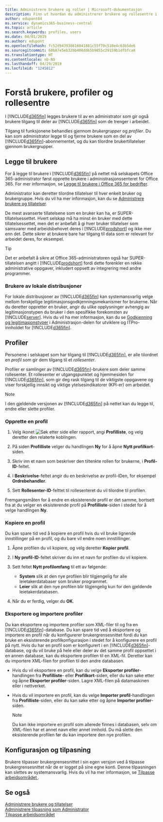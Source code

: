 ```yaml
---
title: Administrere brukere og roller | Microsoft-dokumentasjon
description: Finn ut hvordan du administrerer brukere og rollesentre i Business Central.
author: edupont04
ms.service: dynamics365-business-central
ms.topic: article
ms.search.keywords: profiles, users
ms.date: 04/01/2019
ms.author: edupont
ms.openlocfilehash: fc52d943938616041881c55f70c510e4c63b5de6
ms.sourcegitcommit: 60b87e5eb32bb408dd65b9855c29159b1dfbfca8
ms.translationtype: HT
ms.contentlocale: nb-NO
ms.lasthandoff: 04/29/2019
ms.locfileid: "1245812"
---
```

# <a name="understanding-users-profiles-and-role-centers"></a>Forstå brukere, profiler og rollesentre

I [!INCLUDE[d365fin](includes/d365fin_md.md)] legges brukere til av en administrator som gir også brukere tilgang til deler av [!INCLUDE[d365fin](includes/d365fin_md.md)] som de trenger i arbeidet.  

Tilgang til funksjonene behandles gjennom *brukergrupper* og *profiler*. Du kan som administrator legge til og fjerne brukere som en del av [!INCLUDE[d365fin](includes/d365fin_md.md)]-abonnementet, og du kan tilordne brukertillatelser gjennom brukergrupper.  

## <a name="adding-users"></a>Legge til brukere

For å legge til brukere i [!INCLUDE[d365fin](includes/d365fin_md.md)] på nettet må selskapets Office 365-administrator først opprette brukere i administrasjonssenteret for Office 365. For mer informasjon, se [Legge til brukere i Office 365 for bedrifter](https://aka.ms/CreateOffice365Users).

Administrator kan deretter tilordne tillatelser til hver enkelt bruker og brukergruppe. Hvis du vil ha mer informasjon, kan du se [Administrere brukere og tillatelser](ui-how-users-permissions.md).  

De mest avanserte tillatelsene som en bruker kan ha, er SUPER-tillatelsessettet. Hvert selskap må ha minst én bruker med dette tillatelsessettet, men det er anbefalt å gi hver bruker tillatelser som samsvarer med arbeidsbehovet deres i [!INCLUDE[prodshort](includes/prodshort.md)] og ikke mer enn det. Dette sikrer at brukere bare har tilgang til data som er relevant for arbeidet deres, for eksempel.  

> [!TIP]
> Det er anbefalt å sikre at Office 365-administratoren også har SUPER-tillatelsen angitt i [!INCLUDE[prodshort](includes/prodshort.md)] fordi dette forenkler en rekke administrative oppgaver, inkludert oppsett av integrering med andre programmer.

### <a name="users-of-on-premises-deployments"></a>Brukere av lokale distribusjoner

For lokale distribusjoner av [!INCLUDE[d365fin](includes/d365fin_md.md)] kan systemansvarlig velge mellom forskjellige legitimasjonsgodkjenningsmekanismer for brukerne. Når du deretter oppretter en bruker, angir du ulike opplysninger avhengig av legitimasjonstypen du bruker i den spesifikke forekomsten av [!INCLUDE[server](includes/server.md)]. Hvis du vil ha mer informasjon, kan du se [Godkjenning og legitimasjonstyper](/dynamics365/business-central/dev-itpro/administration/users-credential-types) i Administrasjon-delen for utviklere og ITPro-innholdet for [!INCLUDE[d365fin](includes/d365fin_md.md)].  

## <a name="profiles"></a>Profiler

Personene i selskapet som har tilgang til [!INCLUDE[d365fin](includes/d365fin_md.md)], er alle tilordnet en *profil* som gir dem tilgang til et *rollesenter*.

Profiler er samlinger av [!INCLUDE[d365fin](includes/d365fin_md.md)]-brukere som deler samme rollesenter. Et rollesenter er utgangspunktet og hjemmesiden for [!INCLUDE[d365fin](includes/d365fin_md.md)], som gir deg rask tilgang til de viktigste oppgavene og viser forskjellig innsikt og viktige ytelsesindikatorer (KPI-er) om arbeidet.  

> [!NOTE]  
>  I den gjeldende versjonen av [!INCLUDE[d365fin](includes/d365fin_md.md)] på nettet kan du legge til, endre eller slette profiler.  

### <a name="CreateProfile"></a>Opprette en profil

1.  Velg ikonet ![Søk etter side eller rapport](media/ui-search/search_small.png "Søk etter side eller rapport"), angi **Profilliste**, og velg deretter den relaterte koblingen.  

2.  På siden **Profilliste** velger du handlingen **Ny** for å åpne **Nytt profilkort**-siden.  

3.  Skriv inn et navn som beskriver den tiltenkte rollen for brukerne, i **Profil-ID**-feltet.  

4.  I **Beskrivelse**-feltet angir du en beskrivelse av profil-IDen, for eksempel **Ordrebehandler**.  

5.  Sett **Rollesenter-ID**-felttet til rollesenteret du vil tilordne til profilen.  

Fremgangsmåten for å endre en eksisterende profil er det samme, bortsett fra at du velger en eksisterende profil på **Profilliste**-siden i stedet for å velge handlingen **Ny**.  


### <a name="copy-a-profile"></a>Kopiere en profil
Du kan spare tid ved å kopiere en profil hvis du vil bruke lignende innstillinger på en profil, og du bare vil endre noen innstillinger.

1.  Åpne profilen du vil kopiere, og velg deretter **Kopier profil**.

2.  I **Ny profil-ID**-feltet skriver du inn et navn for profilen du vil kopiere.

3.  Sett feltet **Nytt profilomfang** til ett av følgende:

    - **System** slik at den nye profilen blir tilgjengelig for alle leietakerdatabaser som bruker programmet.
    - **Leier** slik at den nye profilen blir tilgjengelig kun for den gjeldende leietakerdatabasen.
4. Når du er ferdig, velger du **OK**.

### <a name="ExportImportProfile"></a>Eksportere og importere profiler

Du kan eksportere og importere profiler som XML-filer til og fra en [!INCLUDE[d365fin](includes/d365fin_md.md)]-database. Du kan spare tid ved å eksportere og importere en profil når du konfigurerer brukergrensesnittet fordi du kan bruke en eksisterende profilkonfigurasjon i stedet for å konfigurere en profil på nytt. Hvis du har en profil som er konfigurert i en [!INCLUDE[d365fin](includes/d365fin_md.md)]-database, og du vil bruke på hele eller deler av det samme profil oppsettet i en annen database, kan du eksportere profilen til en XML-fil. Deretter kan du importere XML-filen for profilen til den andre databasen.

-   Hvis du vil eksportere en profil, kan du velge **Eksporter profiler**-handlingen fra **Profilliste**- eller **Profilkort**-siden, eller du kan søke etter og åpne **Eksporter profiler**-siden. Lagre XML-filen på datamaskinen eller i nettverket.

-   Hvis du vil importere en profil, kan du velge **Importer profil**-handlingen fra **Profilliste**-siden, eller du kan søke etter og åpne **Importer profiler**-siden. 

    > [!NOTE]  
    >  Du kan ikke importere en profil som allerede finnes i databasen, selv om XML-filen har et annet navn eller annet innhold. Du må slette den eksisterende profilen før du kan importere den nye profilen.


## <a name="configuration-and-personalization"></a>Konfigurasjon og tilpasning
<!--The concept of UI customization in [!INCLUDE[d365fin](includes/d365fin_md.md)] is divided in two:  

-   Configuration, performed by the administrator  

-   Personalization, performed by users  

The administrator configures the user interface for multiple users by customizing the user interface for a profile that the users are assigned to.  -->

Brukere tilpasser brukergrensesnittet i sin egen versjon ved å tilpasse brukergrensesnittet når de er logget på sine egne konti. Denne tilpasningen kan slettes av systemansvarlig. Hvis du vil ha mer informasjon, se [Tilpasse arbeidsområdet ](ui-personalization-user.md).  

## <a name="see-also"></a>Se også  
[Administrere brukere og tillatelser](ui-how-users-permissions.md)  
[Administrere tilpasning som Administrator](ui-personalization-manage.md)  
[Tilpasse arbeidsområdet](ui-personalization-user.md)  

